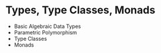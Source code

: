 # Types, Type Classes, Monads

* Basic Algebraic Data Types
* Parametric Polymorphism
* Type Classes
* Monads
